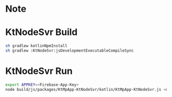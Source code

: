 # Note


# KtNodeSvr Build
```sh
sh gradlew kotlinNpmInstall
sh gradlew :KtNodeSvr:jsDevelopmentExecutableCompileSync
```

# KtNodeSvr Run
```sh
export APPKEY=<Firebase-App-Key>
node build/js/packages/KtMpApp-KtNodeSvr/kotlin/KtMpApp-KtNodeSvr.js <deviceId> <secret>
```

